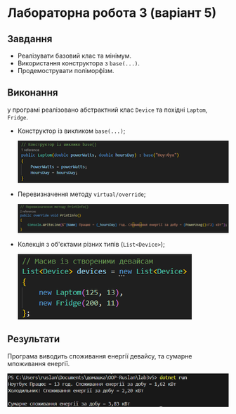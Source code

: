# Лабораторна робота 3 (варіант 5)

## Завдання

- Реалізувати базовий клас та мінімум.
- Використання конструктора з `base(...)`.
- Продемострувати поліморфізм.

## Виконання

у програмі реалізовано абстрактний клас `Device` та похідні `Laptom`, `Fridge`.

- Конструктор із викликом `base(...)`;

  ![alt text](media/image.png)

- Перевизначення методу `virtual/override`;

  ![alt text](media/image-1.png)

- Колекція з об'єктами різних типів (`List<Device>`);

  ![alt text](media/image-2.png)

## Результати

Програма виводить споживання енергії девайсу, та сумарне мпоживання енергії.

![alt text](media/image-3.png)

